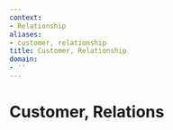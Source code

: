 ```yaml
---
context:
- Relationship
aliases:
- customer, relationship
title: Customer, Relationship
domain:
- ''
---
```


# Customer, Relations
